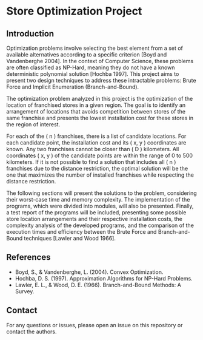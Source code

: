 # Store Optimization Project

## Introduction

Optimization problems involve selecting the best element from a set of available alternatives according to a specific criterion [Boyd and Vandenberghe 2004]. In the context of Computer Science, these problems are often classified as NP-Hard, meaning they do not have a known deterministic polynomial solution [Hochba 1997]. This project aims to present two design techniques to address these intractable problems: Brute Force and Implicit Enumeration (Branch-and-Bound).

The optimization problem analyzed in this project is the optimization of the location of franchised stores in a given region. The goal is to identify an arrangement of locations that avoids competition between stores of the same franchise and presents the lowest installation cost for these stores in the region of interest.

For each of the \( n \) franchises, there is a list of candidate locations. For each candidate point, the installation cost and its \( x, y \) coordinates are known. Any two franchises cannot be closer than \( D \) kilometers. All coordinates \( x, y \) of the candidate points are within the range of 0 to 500 kilometers. If it is not possible to find a solution that includes all \( n \) franchises due to the distance restriction, the optimal solution will be the one that maximizes the number of installed franchises while respecting the distance restriction.

The following sections will present the solutions to the problem, considering their worst-case time and memory complexity. The implementation of the programs, which were divided into modules, will also be presented. Finally, a test report of the programs will be included, presenting some possible store location arrangements and their respective installation costs, the complexity analysis of the developed programs, and the comparison of the execution times and efficiency between the Brute Force and Branch-and-Bound techniques [Lawler and Wood 1966].


## References

- Boyd, S., & Vandenberghe, L. (2004). Convex Optimization.
- Hochba, D. S. (1997). Approximation Algorithms for NP-Hard Problems.
- Lawler, E. L., & Wood, D. E. (1966). Branch-and-Bound Methods: A Survey.

## Contact

For any questions or issues, please open an issue on this repository or contact the authors.
